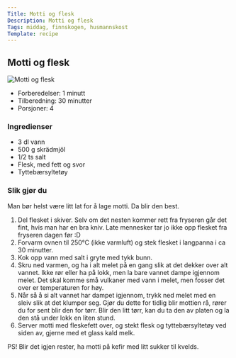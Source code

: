 ```yaml
---
Title: Motti og flesk
Description: Motti og flesk
Tags: middag, finnskogen, husmannskost
Template: recipe
---
```

## Motti og flesk
![Motti og flesk](%assets_url%/motti.jpg)

- Forberedelser: 1 minutt
- Tilberedning: 30 minutter
- Porsjoner: 4

### Ingredienser
<!-- for eksempel - 7g tørrgjær -->

- 3 dl vann
- 500 g skrädmjöl
- 1/2 ts salt
- Flesk, med fett og svor
- Tyttebærsyltetøy

### Slik gjør du
Man bør helst være litt lat for å lage motti. Da blir den best.

1. Del flesket i skiver. Selv om det nesten kommer rett fra fryseren går det fint, hvis man har en bra kniv. Late mennesker tar jo ikke opp flesket fra fryseren dagen før :D
2. Forvarm ovnen til 250&deg;C (ikke varmluft) og stek flesket i langpanna i ca 30 minutter.
3. Kok opp vann med salt i gryte med tykk bunn.
4. Skru ned varmen, og ha i alt melet på en gang slik at det dekker over alt vannet. Ikke rør eller ha på lokk, men la bare vannet dampe igjennom melet. Det skal komme små vulkaner med vann i melet, men fosser det over er temperaturen for høy.
5. Når så å si alt vannet har dampet igjennom, trykk ned melet med en sleiv slik at det klumper seg. Gjør du dette for tidlig blir mottien rå, rører du for sent blir den for tørr. Blir den litt tørr, kan du ta den av platen og la den stå under lokk en liten stund.
6. Server motti med fleskefett over, og stekt flesk og tyttebærsyltetøy ved siden av, gjerne med et glass kald melk.

PS! Blir det igjen rester, ha motti på kefir med litt sukker til kvelds.
